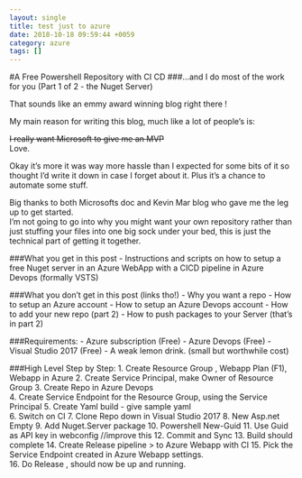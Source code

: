 ```yaml
---
layout: single
title: test just to azure
date: 2018-10-18 09:59:44 +0059
category: azure
tags: []
---
```


#A Free Powershell Repository with CI CD
###...and I do most of the work for you (Part 1 of 2 - the Nuget Server)


That sounds like an emmy award winning blog right there !

My main reason for writing this blog, much like a lot of people’s is:

~~I really want Microsoft to give me an MVP~~    
Love.
 
 Okay it’s more it was way more hassle than I expected for some bits of it so thought I’d write it down in case I forget about it.  Plus it’s a chance to automate some stuff. 
 
 Big thanks to both Microsofts doc and Kevin Mar blog who gave me the leg up to get started.  
 I’m not going to go into why you might want your own repository rather than just stuffing your files into one big sock under your bed, this is just the technical part of getting it together.
 
 
###What you get in this post
	- Instructions and scripts on how to setup a free Nuget server in an Azure WebApp with a CICD pipeline in Azure Devops (formally VSTS)


###What you don’t get in this post (links tho!)
	- Why you want a repo
	- How to setup an Azure account
	- How to setup an Azure Devops account 
	- How to add your new repo (part 2)
	- How to push packages to your Server (that’s in part 2)


###Requirements:
	- Azure subscription (Free)
	- Azure Devops (Free)
	- Visual Studio 2017 (Free) 
	- A weak lemon drink. (small but worthwhile cost)


###High Level Step by Step:
	1. Create Resource Group , Webapp Plan (F1), Webapp in Azure
	2. Create Service Principal, make Owner of Resource Group 
	3. Create Repo in Azure Devops  
	4. Create Service Endpoint for the Resource Group, using the Service Principal
	5. Create Yaml build - give sample yaml  
	6. Switch on CI
	7. Clone Repo down in Visual Studio 2017
	8. New Asp.net Empty 
	9. Add Nuget.Server package 
	10. Powershell  New-Guid 
	11. Use Guid as API key in webconfig 		//improve this 
	12. Commit and Sync
	13. Build should complete
	14. Create Release pipeline > to  Azure Webapp with CI
	15. Pick the Service Endpoint created in Azure Webapp settings.  
	16. Do Release ,  should now be up and running.


